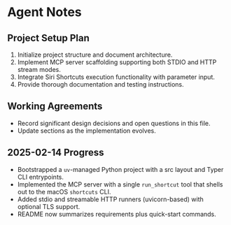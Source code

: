 # Agent Notes
## Project Setup Plan
1. Initialize project structure and document architecture.
2. Implement MCP server scaffolding supporting both STDIO and HTTP stream modes.
3. Integrate Siri Shortcuts execution functionality with parameter input.
4. Provide thorough documentation and testing instructions.

## Working Agreements
- Record significant design decisions and open questions in this file.
- Update sections as the implementation evolves.

## 2025-02-14 Progress
- Bootstrapped a `uv`-managed Python project with a src layout and Typer CLI entrypoints.
- Implemented the MCP server with a single `run_shortcut` tool that shells out to the macOS `shortcuts` CLI.
- Added stdio and streamable HTTP runners (uvicorn-based) with optional TLS support.
- README now summarizes requirements plus quick-start commands.
